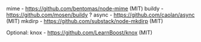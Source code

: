 
mime - https://github.com/bentomas/node-mime (MIT)
buildy - https://github.com/mosen/buildy ?
async - https://github.com/caolan/async (MIT)
mkdirp - https://github.com/substack/node-mkdirp (MIT)

Optional:
knox - https://github.com/LearnBoost/knox (MIT)